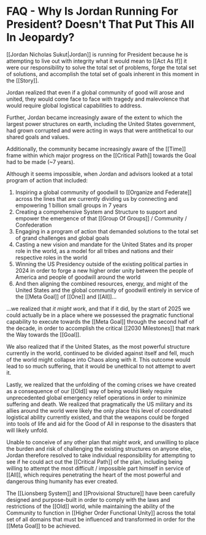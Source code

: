 # FAQ - Why Is Jordan Running For President? Doesn't That Put This All In Jeopardy?
[[Jordan Nicholas Sukut|Jordan]] is running for President because he is attempting to live out with integrity what it would mean to [[Act As If]] it were our responsibility to solve the total set of problems, forge the total set of solutions, and accomplish the total set of goals inherent in this moment in the [[Story]]. 

Jordan realized that even if a global community of good will arose and united, they would come face to face with tragedy and malevolence that would require global logistical capabilities to address. 

Further, Jordan became increasingly aware of the extent to which the largest power structures on earth, including the United States government, had grown corrupted and were acting in ways that were antithetical to our shared goals and values.  

Additionally, the community became increasingly aware of the [[Time]] frame within which major progress on the [[Critical Path]] towards the Goal had to be made (~7 years). 

Although it seems impossible, when Jordan and advisors looked at a total program of action that included: 

1. Inspiring a global community of goodwill to [[Organize and Federate]] across the lines that are currently dividing us by connecting and empowering 1 billion small groups in 7 years 
2. Creating a comprehensive System and Structure to support and empower the emergence of that [[Group Of Groups]] / Community / Confederation  
3. Engaging in a program of action that demanded solutions to the total set of grand challenges and global goals  
4. Casting a new vision and mandate for the United States and its proper role in the world, as a model for all tribes and nations and their respective roles in the world  
5. Winning the US Presidency outside of the existing political parties in 2024 in order to forge a new higher order unity between the people of America and people of goodwill around the world 
6. And then aligning the combined resources, energy, and might of the United States and the global community of goodwill entirely in service of the [[Meta Goal]] of [[One]] and [[All]]...

...we realized that _it might work_, and that if it did, by the start of 2025 we could actually be in a place where we possessed the pragmatic functional capability to execute towards the [[Meta Goal]] through the second half of the decade, in order to accomplish the critical [[2030 Milestones]] that mark the Way towards the [[Goal]]. 

We also realized that if the United States, as the most powerful structure currently in the world, continued to be divided against itself and fell, much of the world might collapse into Chaos along with it. This outcome would lead to so much suffering, that it would be unethical to not attempt to avert it.  

Lastly, we realized that the unfolding of the coming crises we have created as a consequence of our [[Old]] way of being would likely require unprecedented global emergency relief operations in order to minimize suffering and death. We realized that pragmatically the US military and its allies around the world were likely the only place this level of coordinated logistical ability currently existed, and that the weapons could be forged into tools of life and aid for the Good of All in response to the disasters that will likely unfold. 

Unable to conceive of any other plan that _might work_, and unwilling to place the burden and risk of challenging the existing structures on anyone else, Jordan therefore resolved to take individual responsibility for attempting to see if he could act out the [[Critical Path]] of the plan, including being willing to attempt the most difficult / impossible part himself in service of [[All]], which requires penetrating the heart of the most powerful and dangerous thing humanity has ever created. 

The [[Lionsberg System]] and [[Provisional Structure]] have been carefully designed and purpose-built in order to comply with the laws and restrictions of the [[Old]] world, while maintaining the ability of the Community to function in [[Higher Order Functional Unity]] across the total set of all domains that must be influenced and transformed in order for the [[Meta Goal]] to be achieved. 



